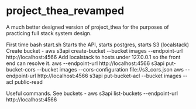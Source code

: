 # project_thea_revamped
A much better designed version of project_thea for the purposes of practicing full stack system design.

First time
bash start.sh
Starts the API, starts postgres, starts S3 (localstack)
Create bucket -  aws s3api create-bucket --bucket images --endpoint-url http://localhost:4566
Add localstack to hosts under 127.0.0.1 so the front end can resolve it.
aws --endpoint-url http://localhost:4566 s3api put-bucket-cors --bucket images --cors-configuration file://s3_cors.json
aws --endpoint-url http://localhost:4566 s3api put-bucket-acl --bucket images --acl public-read


Useful commands.
See buckets - aws s3api list-buckets --endpoint-url http://localhost:4566
